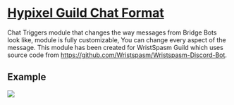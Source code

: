 # [Hypixel Guild Chat Format](https://www.chattriggers.com/modules/v/HypixelGuildChatFormat)

Chat Triggers module that changes the way messages from Bridge Bots look like, module is fully customizable, You can change every aspect of the message. This module has been created for WristSpasm Guild which uses source code from https://github.com/Wristspasm/Wristspasm-Discord-Bot.

## Example
![](https://i.imgur.com/cnAp9tL.png)
